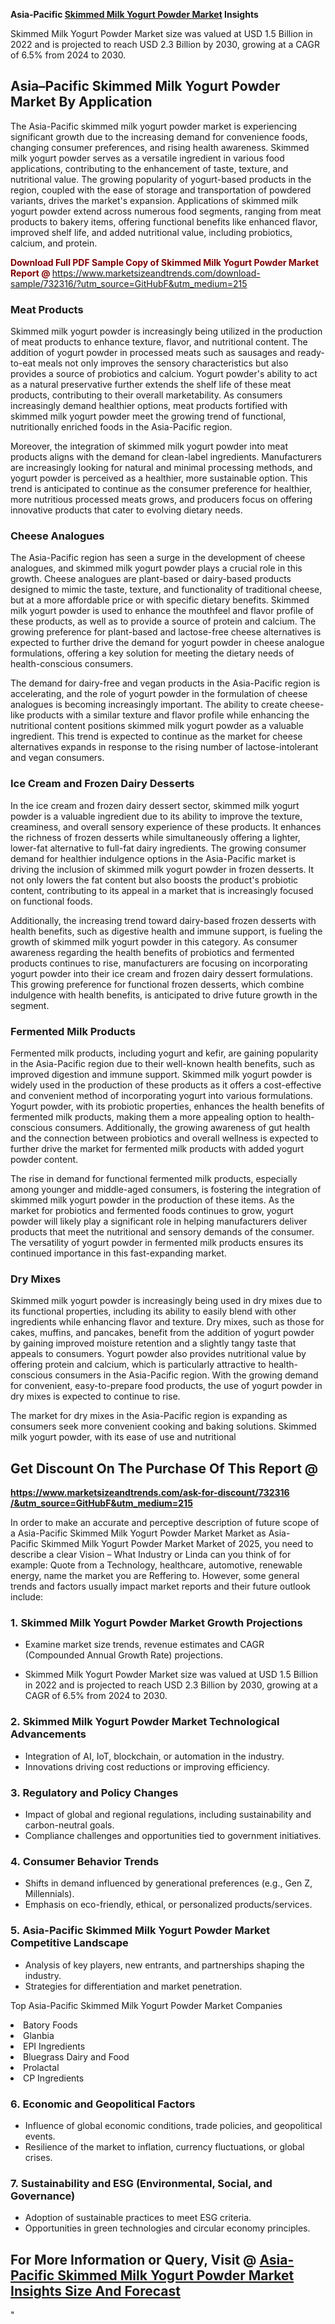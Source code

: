 <p><strong>Asia-Pacific&nbsp;<a href=""https://www.marketsizeandtrends.com/download-sample/732316/&amp;utm_source=GitHubF&amp;utm_medium=215"">Skimmed Milk Yogurt Powder Market</a> Insights</strong></p><p>Skimmed Milk Yogurt Powder Market size was valued at USD 1.5 Billion in 2022 and is projected to reach USD 2.3 Billion by 2030, growing at a CAGR of 6.5% from 2024 to 2030.</p><p><h2>Asia–Pacific Skimmed Milk Yogurt Powder Market By Application</h2><p>The Asia-Pacific skimmed milk yogurt powder market is experiencing significant growth due to the increasing demand for convenience foods, changing consumer preferences, and rising health awareness. Skimmed milk yogurt powder serves as a versatile ingredient in various food applications, contributing to the enhancement of taste, texture, and nutritional value. The growing popularity of yogurt-based products in the region, coupled with the ease of storage and transportation of powdered variants, drives the market's expansion. Applications of skimmed milk yogurt powder extend across numerous food segments, ranging from meat products to bakery items, offering functional benefits like enhanced flavor, improved shelf life, and added nutritional value, including probiotics, calcium, and protein. <p><strong><span style="color: #800000;">Download Full PDF Sample Copy of Skimmed Milk Yogurt Powder Market Report @</span>&nbsp;</strong><a href="https://www.marketsizeandtrends.com/download-sample/732316/?utm_source=GitHubF&amp;utm_medium=215" target="_blank">https://www.marketsizeandtrends.com/download-sample/732316/?utm_source=GitHubF&amp;utm_medium=215</a></p></p><h3>Meat Products</h3><p>Skimmed milk yogurt powder is increasingly being utilized in the production of meat products to enhance texture, flavor, and nutritional content. The addition of yogurt powder in processed meats such as sausages and ready-to-eat meals not only improves the sensory characteristics but also provides a source of probiotics and calcium. Yogurt powder's ability to act as a natural preservative further extends the shelf life of these meat products, contributing to their overall marketability. As consumers increasingly demand healthier options, meat products fortified with skimmed milk yogurt powder meet the growing trend of functional, nutritionally enriched foods in the Asia-Pacific region.</p><p>Moreover, the integration of skimmed milk yogurt powder into meat products aligns with the demand for clean-label ingredients. Manufacturers are increasingly looking for natural and minimal processing methods, and yogurt powder is perceived as a healthier, more sustainable option. This trend is anticipated to continue as the consumer preference for healthier, more nutritious processed meats grows, and producers focus on offering innovative products that cater to evolving dietary needs.</p><h3>Cheese Analogues</h3><p>The Asia-Pacific region has seen a surge in the development of cheese analogues, and skimmed milk yogurt powder plays a crucial role in this growth. Cheese analogues are plant-based or dairy-based products designed to mimic the taste, texture, and functionality of traditional cheese, but at a more affordable price or with specific dietary benefits. Skimmed milk yogurt powder is used to enhance the mouthfeel and flavor profile of these products, as well as to provide a source of protein and calcium. The growing preference for plant-based and lactose-free cheese alternatives is expected to further drive the demand for yogurt powder in cheese analogue formulations, offering a key solution for meeting the dietary needs of health-conscious consumers.</p><p>The demand for dairy-free and vegan products in the Asia-Pacific region is accelerating, and the role of yogurt powder in the formulation of cheese analogues is becoming increasingly important. The ability to create cheese-like products with a similar texture and flavor profile while enhancing the nutritional content positions skimmed milk yogurt powder as a valuable ingredient. This trend is expected to continue as the market for cheese alternatives expands in response to the rising number of lactose-intolerant and vegan consumers.</p><h3>Ice Cream and Frozen Dairy Desserts</h3><p>In the ice cream and frozen dairy dessert sector, skimmed milk yogurt powder is a valuable ingredient due to its ability to improve the texture, creaminess, and overall sensory experience of these products. It enhances the richness of frozen desserts while simultaneously offering a lighter, lower-fat alternative to full-fat dairy ingredients. The growing consumer demand for healthier indulgence options in the Asia-Pacific market is driving the inclusion of skimmed milk yogurt powder in frozen desserts. It not only lowers the fat content but also boosts the product's probiotic content, contributing to its appeal in a market that is increasingly focused on functional foods.</p><p>Additionally, the increasing trend toward dairy-based frozen desserts with health benefits, such as digestive health and immune support, is fueling the growth of skimmed milk yogurt powder in this category. As consumer awareness regarding the health benefits of probiotics and fermented products continues to rise, manufacturers are focusing on incorporating yogurt powder into their ice cream and frozen dairy dessert formulations. This growing preference for functional frozen desserts, which combine indulgence with health benefits, is anticipated to drive future growth in the segment.</p><h3>Fermented Milk Products</h3><p>Fermented milk products, including yogurt and kefir, are gaining popularity in the Asia-Pacific region due to their well-known health benefits, such as improved digestion and immune support. Skimmed milk yogurt powder is widely used in the production of these products as it offers a cost-effective and convenient method of incorporating yogurt into various formulations. Yogurt powder, with its probiotic properties, enhances the health benefits of fermented milk products, making them a more appealing option to health-conscious consumers. Additionally, the growing awareness of gut health and the connection between probiotics and overall wellness is expected to further drive the market for fermented milk products with added yogurt powder content.</p><p>The rise in demand for functional fermented milk products, especially among younger and middle-aged consumers, is fostering the integration of skimmed milk yogurt powder in the production of these items. As the market for probiotics and fermented foods continues to grow, yogurt powder will likely play a significant role in helping manufacturers deliver products that meet the nutritional and sensory demands of the consumer. The versatility of yogurt powder in fermented milk products ensures its continued importance in this fast-expanding market.</p><h3>Dry Mixes</h3><p>Skimmed milk yogurt powder is increasingly being used in dry mixes due to its functional properties, including its ability to easily blend with other ingredients while enhancing flavor and texture. Dry mixes, such as those for cakes, muffins, and pancakes, benefit from the addition of yogurt powder by gaining improved moisture retention and a slightly tangy taste that appeals to consumers. Yogurt powder also provides nutritional value by offering protein and calcium, which is particularly attractive to health-conscious consumers in the Asia-Pacific region. With the growing demand for convenient, easy-to-prepare food products, the use of yogurt powder in dry mixes is expected to continue to rise.</p><p>The market for dry mixes in the Asia-Pacific region is expanding as consumers seek more convenient cooking and baking solutions. Skimmed milk yogurt powder, with its ease of use and nutritional</p><h2><strong>Get Discount On The Purchase Of This Report @&nbsp;</strong></h2><p><strong><a href=""https://www.marketsizeandtrends.com/ask-for-discount/732316/&amp;utm_source=GitHubF&amp;utm_medium=215"" target=""_blank"">https://www.marketsizeandtrends.com/ask-for-discount/732316<br />/&amp;utm_source=GitHubF&amp;utm_medium=215</a></strong></p><p>In order to make an accurate and perceptive description of future scope of a Asia-Pacific&nbsp;Skimmed Milk Yogurt Powder Market Market as Asia-Pacific&nbsp;Skimmed Milk Yogurt Powder Market Market of 2025, you need to describe a clear Vision &ndash; What Industry or Linda can you think of for example: Quote from a Technology, healthcare, automotive, renewable energy, name the market you are Reffering to. However, some general trends and factors usually impact market reports and their future outlook include:</p><h3>1.&nbsp;<strong>Skimmed Milk Yogurt Powder Market Growth Projections</strong></h3><ul><li>Examine market size trends, revenue estimates and CAGR (Compounded Annual Growth Rate) projections.</li><li><p>Skimmed Milk Yogurt Powder Market size was valued at USD 1.5 Billion in 2022 and is projected to reach USD 2.3 Billion by 2030, growing at a CAGR of 6.5% from 2024 to 2030.</p></li></ul><h3>2.&nbsp;<strong>Skimmed Milk Yogurt Powder Market Technological Advancements</strong></h3><ul><li>Integration of AI, IoT, blockchain, or automation in the industry.</li><li>Innovations driving cost reductions or improving efficiency.</li></ul><h3>3.&nbsp;<strong>Regulatory and Policy Changes</strong></h3><ul><li>Impact of global and regional regulations, including sustainability and carbon-neutral goals.</li><li>Compliance challenges and opportunities tied to government initiatives.</li></ul><h3>4.&nbsp;<strong>Consumer Behavior Trends</strong></h3><ul><li>Shifts in demand influenced by generational preferences (e.g., Gen Z, Millennials).</li><li>Emphasis on eco-friendly, ethical, or personalized products/services.</li></ul><h3>5.&nbsp;<strong>Asia-Pacific Skimmed Milk Yogurt Powder Market Competitive Landscape</strong></h3><ul><li>Analysis of key players, new entrants, and partnerships shaping the industry.</li><li>Strategies for differentiation and market penetration.</li></ul><p data-pm-slice=""1 1 []"">Top Asia-Pacific Skimmed Milk Yogurt Powder Market Companies</p><div data-test-id=""""><p><li>Batory Foods</li><li> Glanbia</li><li> EPI Ingredients</li><li> Bluegrass Dairy and Food</li><li> Prolactal</li><li> CP Ingredients</li></p></div><h3>6.&nbsp;<strong>Economic and Geopolitical Factors</strong></h3><ul><li>Influence of global economic conditions, trade policies, and geopolitical events.</li><li>Resilience of the market to inflation, currency fluctuations, or global crises.</li></ul><h3>7.&nbsp;<strong>Sustainability and ESG (Environmental, Social, and Governance)</strong></h3><ul><li>Adoption of sustainable practices to meet ESG criteria.</li><li>Opportunities in green technologies and circular economy principles.</li></ul><h2><strong>For More Information or Query, Visit @&nbsp;</strong><a href=""https://www.verifiedmarketreports.com/product/skimmed-milk-yogurt-powder-market/"" target=""_blank"">Asia-Pacific Skimmed Milk Yogurt Powder Market Insights Size And Forecast</a></h2>"
